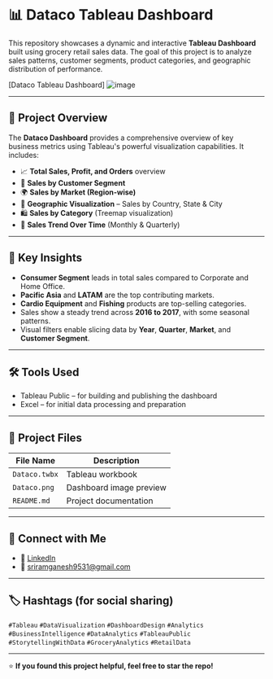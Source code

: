 # 📊 Dataco Tableau Dashboard

This repository showcases a dynamic and interactive **Tableau Dashboard** built using grocery retail sales data. The goal of this project is to analyze sales patterns, customer segments, product categories, and geographic distribution of performance.

[Dataco Tableau Dashboard]
![image](https://github.com/user-attachments/assets/b140c68c-f9dd-4c1f-b9ac-c5670ad5d9c0)

---

## 📌 Project Overview

The **Dataco Dashboard** provides a comprehensive overview of key business metrics using Tableau's powerful visualization capabilities. It includes:

- 📈 **Total Sales, Profit, and Orders** overview  
- 👥 **Sales by Customer Segment**  
- 🌍 **Sales by Market (Region-wise)**  
- 📍 **Geographic Visualization** – Sales by Country, State & City  
- 🛍️ **Sales by Category** (Treemap visualization)  
- 📅 **Sales Trend Over Time** (Monthly & Quarterly)  

---

## 🎯 Key Insights

- **Consumer Segment** leads in total sales compared to Corporate and Home Office.  
- **Pacific Asia** and **LATAM** are the top contributing markets.  
- **Cardio Equipment** and **Fishing** products are top-selling categories.  
- Sales show a steady trend across **2016 to 2017**, with some seasonal patterns.  
- Visual filters enable slicing data by **Year**, **Quarter**, **Market**, and **Customer Segment**.

---

## 🛠️ Tools Used

- Tableau Public – for building and publishing the dashboard  
- Excel – for initial data processing and preparation  

---

## 📁 Project Files

| File Name | Description |
|-----------|-------------|
| `Dataco.twbx` | Tableau workbook |
| `Dataco.png` | Dashboard image preview |
| `README.md` | Project documentation |


---

## 🔗 Connect with Me

- 💼 [LinkedIn](https://www.linkedin.com/in/sriram-ganesh-187064263)  
- 📧 sriramganesh9531@gmail.com  

---

## 🏷️ Hashtags (for social sharing)

`#Tableau` `#DataVisualization` `#DashboardDesign` `#Analytics`  
`#BusinessIntelligence` `#DataAnalytics` `#TableauPublic`  
`#StorytellingWithData` `#GroceryAnalytics` `#RetailData`

---

⭐️ **If you found this project helpful, feel free to star the repo!**

